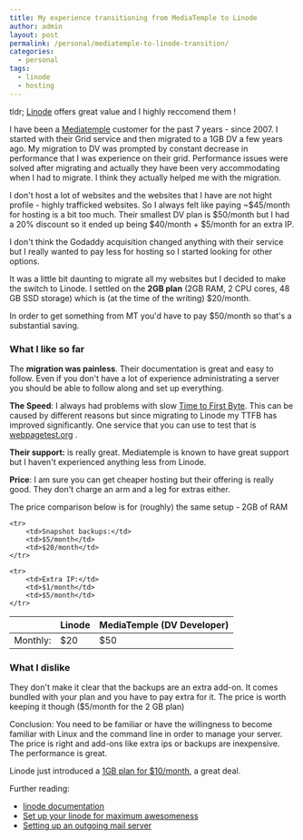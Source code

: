 ```yaml
---
title: My experience transitioning from MediaTemple to Linode
author: admin
layout: post
permalink: /personal/mediatemple-to-linode-transition/
categories:
  - personal
tags:
  - linode
  - hosting
---
```


tldr; [Linode][1] offers great value and I highly reccomend them ! 

I have been a [Mediatemple][2] customer for the past 7 years - since 2007. I started with their Grid service and then migrated to a 1GB DV a few years ago. My migration to DV was prompted by constant decrease in performance that I was experience on their grid. Performance issues were solved after migrating and actually they have been very accommodating when I had to migrate. I think they actually helped me with the migration.

I don't host a lot of websites and the websites that I have are not hight profile - highly trafficked websites. So I always felt like paying ~$45/month for hosting is a bit too much. Their smallest DV plan is $50/month but I had a 20% discount so it ended up being $40/month + $5/month for an extra IP.

I don't think the Godaddy acquisition changed anything with their service but I really wanted to pay less for hosting so I started looking for other options.

It was a little bit daunting to migrate all my websites but I decided to make the switch to Linode. I settled on the <strong>2GB plan</strong> (2GB RAM, 2 CPU cores, 48 GB SSD storage) which is (at the time of the writing) $20/month.

In order to get something from MT you'd have to pay $50/month so that's a substantial saving.

### What I like so far

The <strong>migration was painless</strong>. Their documentation is great and easy to follow. Even if you don't have a lot of experience administrating a server you should be able to follow along and set up everything.

<strong>The Speed</strong>: I always had problems with slow [Time to First Byte][3]. This can be caused by different reasons but since migrating to Linode my TTFB has improved significantly. One service that you can use to test that is [webpagetest.org][4] .

<strong>Their support:</strong> is really great. Mediatemple is known to have great support but I haven't experienced anything less from Linode.

<strong>Price</strong>: I am sure you can get cheaper hosting but their offering is really good. They don't charge an arm and a leg for extras either.

The price comparison below is for (roughly) the same setup - 2GB of RAM

<table>
  <thead>
    <tr>
    	<th></th>
      	<th>Linode</th>
      	<th>MediaTemple (DV Developer)</th>
    </tr>
  </thead>
  
  <tbody>
    <tr>
    	<td>Monthly:</td>
      	<td>$20</td>
      	<td>$50</td>
    </tr>

    <tr>
    	<td>Snapshot backups:</td>
      	<td>$5/month</td>
      	<td>$20/month</td>
    </tr>

    <tr>
    	<td>Extra IP:</td>
      	<td>$1/month</td>
      	<td>$5/month</td>
    </tr>
  </tbody>
</table>

### What I dislike

They don't make it clear that the backups are an extra add-on. It comes bundled with your plan and you have to pay extra for it. The price is worth keeping it though ($5/month for the 2 GB plan)

Conclusion: You need to be familiar or have the willingness to become familiar with Linux and the command line in order to manage your server. The price is right and add-ons like extra ips or backups are inexpensive. The performance is great.  

Linode just introduced a [1GB plan for $10/month][5], a great deal.


Further reading:


* [linode documentation][6]
* [Set up your linode for maximum awesomeness][7]
* [Setting up an outgoing mail server][8]

[1]:https://www.linode.com/?r=72d496fd6f3f292b4ffb371d9ea0cc04fc93a103
[2]:http://mdtm.pl/1n6YCUC
[3]:http://en.wikipedia.org/wiki/Time_To_First_Byte
[4]:http://www.webpagetest.org
[5]:https://blog.linode.com/2014/06/16/11th-linode-birthday-10-linode-plan/
[6]:https://library.linode.com
[7]:http://feross.org/how-to-setup-your-linode/
[8]:http://georgebuckingham.com/blog/php-outgoing-mail-ubuntu